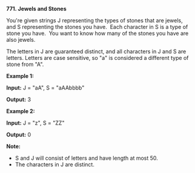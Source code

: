 **771. Jewels and Stones**

You're given strings J representing the types of stones that are jewels, and S representing the stones you have.  Each character in S is a type of stone you have.  You want to know how many of the stones you have are also jewels.

The letters in J are guaranteed distinct, and all characters in J and S are letters. Letters are case sensitive, so "a" is considered a different type of stone from "A".

**Example 1:**

**Input:** J = "aA", S = "aAAbbbb"

**Output:** 3

**Example 2:**

**Input:** J = "z", S = "ZZ"

**Output:** 0

**Note:**

- S and J will consist of letters and have length at most 50.
- The characters in J are distinct.
